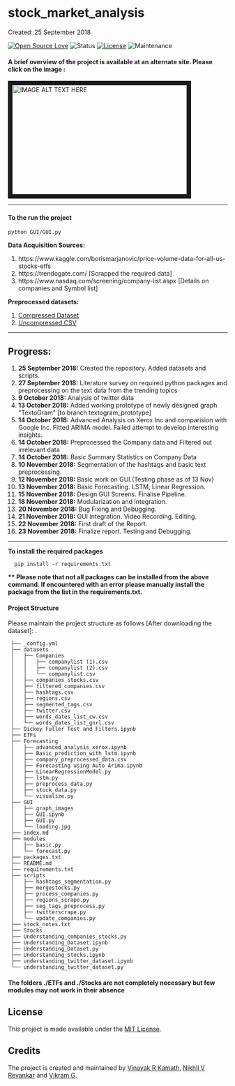 # stock_market_analysis

Created: 25 September 2018

[![Open Source Love](https://badges.frapsoft.com/os/v1/open-source.svg?v=103)]()
![Status](https://img.shields.io/badge/status-active-brightgreen.svg?style=flat)
[![License](https://img.shields.io/badge/license-mit-brightgreen.svg?style=flat)](https://github.com/Turing-Machines-PESU/stock_market_analysis/blob/master/LICENSE)
![Maintenance](https://img.shields.io/badge/Maintained%3F-yes-green.svg)

<h4>A brief overview of the project is available at an alternate site. Please click on the image :</h4>
<a href="http://www.youtube.com/watch?feature=player_embedded&v=OMjrD539SFk
" target="_blank"><img src="http://img.youtube.com/vi/OMjrD539SFk/0.jpg" 
alt="IMAGE ALT TEXT HERE" width="400" height="250" border="10" /></a>

----

<h4> To the run the project</h4>

```
python GUI/GUI.py
```

<b>Data Acquisition Sources:</b>
<ol>
  <li>https://www.kaggle.com/borismarjanovic/price-volume-data-for-all-us-stocks-etfs</li>
  <li>https://trendogate.com/     [Scrapped the required data] </li>
  <li>https://www.nasdaq.com/screening/company-list.aspx         [Details on companies and Symbol list]</li>
</ol>

<b>Preprocessed datasets:</b>
<ol>
  <li><a href="https://drive.google.com/file/d/19Srw3pxNe1S01X_Q5qj19ADAh8egwNTl/view?usp=sharing">Compressed Dataset</a></li>
  <li><a href="https://drive.google.com/file/d/1N-FCUykn-t9pmbdBZH9HcUhrmqflgP9a/view?usp=sharing">Uncompressed CSV</a></li>
</ol>

----

<h2>Progress:</h2>
<ol>
  <li> <b>25 September 2018:</b> Created the repository. Added datasets and scripts. </li>
  <li><b>27 September 2018:</b> Literature survey on required python packages and preprocessing on the text data from the trending topics</li>
  <li><b>9 October 2018:</b> Analysis of twitter data</li>
  <li><b>13 October 2018:</b> Added working prototype of newly designed graph "TextoGram" [to branch textogram_prototype]</li>
  <li><b>14 October 2018:</b> Advanced Analysis on Xerox Inc and comparision with Google Inc. Fitted ARIMA model. Failed attempt to develop interesting insights.</li>
  <li><b>14 October 2018:</b> Preprocessed the Company data and Filtered out irrelevant data</li>
  <li><b>14 October 2018:</b> Basic Summary Statistics on Company Data</li>
  <li><b>10 November 2018:</b> Segmentation of the hashtags and basic text preprocessing.</li>
  <li><b>12 November 2018:</b> Basic work on GUI.(Testing phase as of 13 Nov)</li>
  <li><b>13 November 2018:</b> Basic Forecasting. LSTM, Linear Regression.</li>
  <li><b>15 November 2018:</b> Design GUI Screens. Finalise Pipeline.</li>
  <li><b>18 November 2018:</b> Modularization and Integration. </li>
  <li><b>20 November 2018:</b> Bug Fixing and Debugging.</li>
  <li><b>21 November 2018:</b> GUI Integration. Video Recording. Editing.</li>
  <li><b>22 November 2018:</b> First draft of the Report.</li>
  <li><b>23 November 2018:</b> Finalize report. Testing and Debugging.</li>
</ol>

----

<b>To install the required packages</b>
```
  pip install -r requirements.txt
```
<b> ** Please note that not all packages can be installed from the above command. If encountered with an error please manually install  the package from the list in the requirements.txt.</b>

<h4> Project Structure </h4>

Please maintain the project structure as follows [After downloading the dataset]:
        .
 ```
  ├── _config.yml
  ├── datasets
  │   ├── Companies
  │   │   ├── companylist (1).csv
  │   │   ├── companylist (2).csv
  │   │   └── companylist.csv
  │   ├── companies_stocks.csv
  │   ├── filtered_companies.csv
  │   ├── hashtags.csv
  │   ├── regions.csv
  │   ├── segmented_tags.csv
  │   ├── twitter.csv
  │   ├── words_dates_list_cw.csv
  │   └── words_dates_list_gnrl.csv
  ├── Dickey Fuller Test and Filters.ipynb
  ├── ETFs
  ├── Forecasting
  │   ├── advanced_analysis_xerox.ipynb
  │   ├── Basic_prediction_with_lstm.ipynb
  │   ├── company_preprocessed_data.csv
  │   ├── Forecasting using Auto Arima.ipynb
  │   ├── LinearRegressionModel.py
  │   ├── lstm.py
  │   ├── preprocess_data.py
  │   ├── stock_data.py
  │   └── visualize.py
  ├── GUI
  │   ├── graph_images
  │   ├── GUI.ipynb
  │   ├── GUI.py
  │   └── loading.jpg
  ├── index.md
  ├── modules
  │   ├── basic.py
  │   └── forecast.py
  ├── packages.txt
  ├── README.md
  ├── requirements.txt
  ├── scripts
  │   ├── hashtags_segmentation.py
  │   ├── mergestocks.py
  │   ├── process_companies.py
  │   ├── regions_scrape.py
  │   ├── seg_tags_preprocess.py
  │   ├── twitterscrape.py
  │   └── update_companies.py
  ├── stock_notes.txt
  ├── Stocks
  ├── Understanding_companies_stocks.py
  ├── Understanding_Dataset.ipynb
  ├── Understanding_Dataset.py
  ├── Understanding_stocks.ipynb
  ├── understanding_twitter_dataset.ipynb
  └── understanding_twitter_dataset.py
```
<h4> The folders ./ETFs and ./Stocks are not completely necessary but few modules may not work in their absence<h4>
  
## License

This project is made available under the [MIT License](http://www.opensource.org/licenses/mit-license.php).

## Credits

The project is created and maintained by [Vinayak R Kamath](https://github.com/craterkamath), [Nikhil V Revankar](https://github.com/nikhil3198) and [Vikram G](https://github.com/vikramgopal).  
